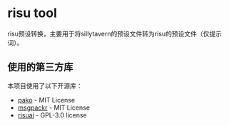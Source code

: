 # risu tool

risu预设转换，主要用于将sillytavern的预设文件转为risu的预设文件（仅提示词）。

## 使用的第三方库

本项目使用了以下开源库：
- [pako](https://github.com/nodeca/pako) - MIT License
- [msgpackr](https://github.com/kriszyp/msgpackr) - MIT License
- [risuai](https://github.com/kwaroran/RisuAI) - GPL-3.0 license

